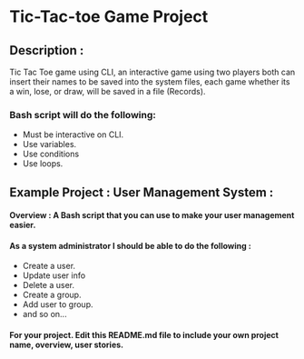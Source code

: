 # Tic-Tac-toe Game Project


## Description :
Tic Tac Toe game using CLI, an interactive game using two players both can insert their names to be saved into the system files, each game whether its a win, lose, or draw,
will be saved in a file (Records).

### Bash script will do the following:
- Must be interactive on CLI.
- Use variables.
- Use conditions
- Use loops.


## Example Project :  User Management System :

#### Overview : A Bash script that you can use to make your user management easier. 

#### As a system administrator I should be able to do the following :
- Create a user.
- Update user info
- Delete a user.
- Create a group.
- Add user to group.
- and so on...


#### For your project. Edit this README.md file to include your own project name, overview, user stories.
